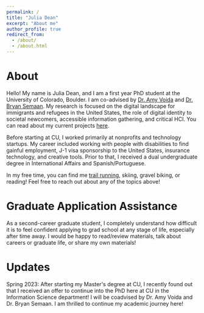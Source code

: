 ```yaml
---
permalink: /
title: "Julia Dean"
excerpt: "About me"
author_profile: true
redirect_from: 
  - /about/
  - /about.html
---
```


About
======
Hello! My name is Julia Dean, and I am a first year PhD student at the University of Colorado, Boulder. I am co-advised by [Dr. Amy Voida](https://amy.voida.com/) and [Dr. Bryan Semaan](https://www.theadalab.com/). My research is focused on the digital landscape for immigrants and refugees in the United States, the role of digital identity to societal newcomers, accessible information gathering, and critical HCI. You can read about my current projects [here](https://juliaarthur3.github.io/research/).

Before starting at CU, I worked primarily at nonprofits and technology startups. My career included working with people with disabilities to find gainful employment, J-1 visa sponsorship to the United States, insurance technology, and creative tools. Prior to that, I received a dual undergraduate degree in International Affairs and Spanish/Portuguese. 

In my free time, you can find me [trail running](https://www.strava.com/athletes/25609538), skiing, gravel biking, or reading! Feel free to reach out about any of the topics above!

Graduate Application Assistance
======
As a second-career graduate student, I completely understand how difficult it is to feel confident applying to grad school at any stage of life, especially after time away. I would be happy to read/review materials, talk about careers or graduate life, or share my own materials!

Updates 
====
Spring 2023: After starting my Master's degree at CU, I recently found out that I received an offer to continue into the PhD here at CU in the Information Science department! I will be coadvised by Dr. Amy Voida and Dr. Bryan Semaan. I am thrilled to continue my academic journey here!



